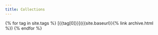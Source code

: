 ```yaml
---
title: Collections
---
```

{% for tag in site.tags %}
[{{tag[0]}}]({{site.baseurl}}{% link archive.html %})
{% endfor %}